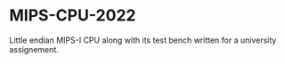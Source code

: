 # MIPS-CPU-2022
Little endian MIPS-I CPU along with its test bench written for a university assignement.
